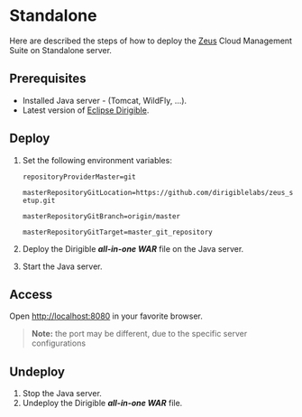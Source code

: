 # Standalone
Here are described the steps of how to deploy the [Zeus](https://github.com/dirigiblelabs/zeus) Cloud Management Suite on Standalone server.

## Prerequisites
- Installed Java server - (Tomcat, WildFly, ...).
- Latest version of [Eclipse Dirigible](http://download.eclipse.org/dirigible/).

## Deploy
1. Set the following environment variables:

    `repositoryProviderMaster=git`

    `masterRepositoryGitLocation=https://github.com/dirigiblelabs/zeus_setup.git`

    `masterRepositoryGitBranch=origin/master`

    `masterRepositoryGitTarget=master_git_repository`

2. Deploy the Dirigible _**all-in-one WAR**_ file on the Java server.
3. Start the Java server.

## Access
Open [http://localhost:8080](http://localhost:8080) in your favorite browser.
> **Note:** the port may be different, due to the specific server configurations

## Undeploy
1. Stop the Java server.
2. Undeploy the Dirigible _**all-in-one WAR**_ file.
